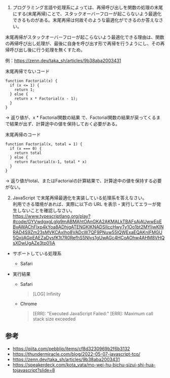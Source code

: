 1. プログラミング言語や処理系によっては、再帰呼び出しを関数の処理の末尾にする(末尾再帰)ことで、スタックオーバーフローが起こらないよう最適化できるものがある。末尾再帰は何故そのような最適化ができるのか答えなさい。

末尾再帰がスタックオーバーフローが起こらないよう最適化できる理由は、関数の再帰呼び出し処理が、最後に自身を呼び出す形で再帰を行うようにし、その再帰呼び出し後に行う処理を無くすため。

例：https://zenn.dev/taka_sh/articles/9b38aba2003431

末尾再帰でないコード

```
function Factorial(x) {
  if (x <= 1) {
    return 1;
  } else {
    return x * Factorial(x - 1);
  }
}
```

-> 返り値が、x \* Factorial関数の結果 で、Factorial関数の結果が戻ってくるまで結果が出ず、計算途中の値を保持しておく必要がある。

末尾再帰のコード

```
function Factorial(x, total = 1) {
  if (x === 0) {
    return total
  } else {
    return Factorial(x-1, total * x)
  }
}
```

-> 返り値がtotal、またはFactorialの計算結果で、計算途中の値を保持する必要がない。

2. JavaScript で末尾再帰最適化を実装している処理系を答えなさい。  
   利用できる環境があれば、実際に以下の URL を表示・実行してエラーが発生しないことを確認しなさい。  
   https://www.typescriptlang.org/play?#code/GYVwdgxgLglg9mABMAhtOAnGKA2AKMALkTBAFsAjAUwwEpEBvAWAChFlxp4kYoa8ADhjgATENGKlKNADSIIccHwyTy1Oo1bt2MYIjwKlNRAD4S9Zm23sMVKCAxIho8VADcW7QF9PNuw55lQWExaEQAKnlFMGU5QxjjAGpEAEZaDysfK1t7R0RefhS5NIys1gUwAGc4HCoAOhw4AHM8VHQsXDwUgAZe3tp01iA

- サポートしている処理系

  - Safari

- 実行結果
  - Safari
    > [LOG] Infinity
  - Chrome
    > [ERR]: "Executed JavaScript Failed:"
    > [ERR]: Maximum call stack size exceeded

## 参考

- https://qiita.com/pebblip/items/cf8d3230969b2f6b3132
- https://thundermiracle.com/blog/2022-05-07-javascript-tco/
- https://zenn.dev/taka_sh/articles/9b38aba2003431
- https://speakerdeck.com/kota_yata/mo-wei-hu-bichu-sizui-shi-hua-tojavascript?slide=8
